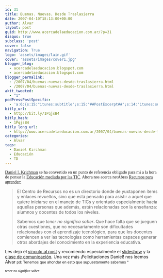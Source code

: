 ```yaml
---
id: 31
title: Buenas. Nuevas. Desde Traslasierra
date: 2007-04-10T18:13:00+00:00
author: Alvar
layout: post
guid: http://www.acercadelaeducacion.com.ar/?p=31
disqus: true
subclass: 'post'
cover: false
navigation: True
logo: 'assets/images/lain.gif'
cover: 'assets/images/cover1.jpg'
blogger_blog:
  - acercadelaeducacion.blogspot.com
  - acercadelaeducacion.blogspot.com
blogger_permalink:
  - /2007/04/buenas-nuevas-desde-traslasierra.html
  - /2007/04/buenas-nuevas-desde-traslasierra.html
aktt_tweeted:
  - "1"
podPressPostSpecific:
  - 'a:6:{s:15:"itunes:subtitle";s:15:"##PostExcerpt##";s:14:"itunes:summary";s:15:"##PostExcerpt##";s:15:"itunes:keywords";s:17:"##WordPressCats##";s:13:"itunes:author";s:10:"##Global##";s:15:"itunes:explicit";s:7:"Default";s:12:"itunes:block";s:7:"Default";}'
bitly_url:
  - http://bit.ly/1PqjsB4
bitly_hash:
  - 1PqjsB4
bitly_long_url:
  - http://www.acercadelaeducacion.com.ar/2007/04/buenas-nuevas-desde-traslasierra/
categories:
  - Alvar
tags:
  - Daniel Kirchman
  - Educación
  - TD
---
```

<span style="font-family: Verdana"><a href="http://danielkaar.wordpress.com/">Daniel I. Krichman</a> se ha convertido en un punto de referencia obligado para mi a la hora de pensar la <a href="http://danielkaar.wordpress.com/2007/03/12/el-futuro-de-la-educacion-virtual/trackback/">Educación mediada por las TIC</a>.
Ahora nos acerca netAbras <a href="http://www.netabras.com.ar/centrorecursos/index.htm">Recursos para aprender:</a>
<blockquote>
<p class="MsoNormal"> El Centro de Recursos no es un <span> </span>directorio donde de yuxtaponen ítems y enlaces revueltos, sino que está pensado para asistir a aquel que quiere iniciarse en el manejo de TICs y orientado especialmente hacia aquellas personas que además, están relacionadas con la enseñanza: alumnos y docentes de todos los niveles.</p>
S<span>abemos que <em>tener no significa saber</em><strong>. </strong></span>Que hace falta que se jueguen otras cuestiones, que no necesariamente son dificultades relacionadas con el aprendizaje tecnológico, para que los docentes comiencen a ver las tecnologías como herramientas capaces generar otros abordajes del conocimiento en la experiencia educativa.</blockquote>
Les dejo el <a href="http://danielkaar.wordpress.com/2007/04/09/centro-recursos-disponible/trackback/">vínculo al post</a> y recomiendo especialmente el <a href="http://www.netabras.com.ar/downloading/docentes.pps">slideshow</a> y la <a href="http://www.netabras.com.ar/delaula/comunicacion/comunica1.htm">clase de comunicación</a>.
Una vez más ¡Felicitaciones Daniel!
nos leemos
Alvar
<span style="font-size: 85%">pd: Tenemos que ahondar en esto que supuestamente sabemos "</span>

</span><span style="font-family: Verdana; font-size: 85%"><span><em>tener no significa saber</em></span></span>
